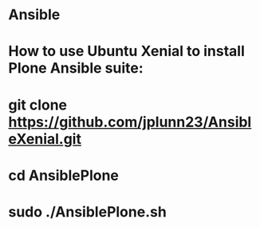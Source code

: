 # Ansible
# How to use Ubuntu Xenial to install Plone Ansible suite:
# git clone https://github.com/jplunn23/AnsibleXenial.git
# cd AnsiblePlone
# sudo ./AnsiblePlone.sh
 
